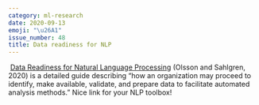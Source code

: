 ```yaml
---
category: ml-research
date: 2020-09-13
emoji: "\u26A1"
issue_number: 48
title: Data readiness for NLP
---
```


️ [Data Readiness for Natural Language Processing](https://arxiv.org/abs/2009.02043?utm_campaign=Dynamically%20Typed&utm_medium=email&utm_source=Revue%20newsletter) (Olsson and Sahlgren, 2020) is a detailed guide describing “how an organization may proceed to identify, make available, validate, and prepare data to facilitate automated analysis methods.” Nice link for your NLP toolbox!